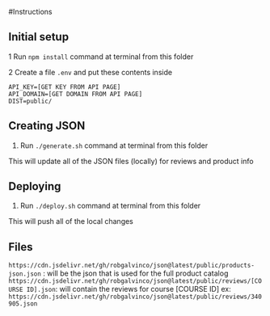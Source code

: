 #Instructions

## Initial setup
1 Run `npm install` command at terminal from this folder

2 Create a file `.env` and put these contents inside

    API_KEY=[GET KEY FROM API PAGE]
    API_DOMAIN=[GET DOMAIN FROM API PAGE]
    DIST=public/


## Creating JSON
1. Run `./generate.sh` command at terminal from this folder

This will update all of the JSON files (locally) for reviews and product info

## Deploying
1. Run `./deploy.sh` command at terminal from this folder

This will push all of the local changes

## Files

`https://cdn.jsdelivr.net/gh/robgalvinco/json@latest/public/products-json.json` : will be the json that is used for the full product catalog
`https://cdn.jsdelivr.net/gh/robgalvinco/json@latest/public/reviews/[COURSE ID].json`: will contain the reviews for course [COURSE ID] ex: `https://cdn.jsdelivr.net/gh/robgalvinco/json@latest/public/reviews/340905.json`
